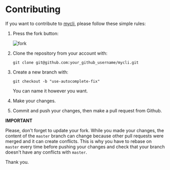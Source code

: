 Contributing
================================================================================

If you want to contribute to [mycli](https://github.com/0xAX/mycli), please follow these simple rules:

1. Press the fork button:

    ![fork](http://oi58.tinypic.com/jj2trm.jpg)

2. Clone the repository from your account with:

    ```
    git clone git@github.com:your_github_username/mycli.git
    ```

3. Create a new branch with:

    ```
    git checkout -b "use-autocomplete-fix"
    ```
    You can name it however you want.

4. Make your changes.

5. Commit and push your changes, then make a pull request from Github.

**IMPORTANT**

Please, don't forget to update your fork. While you made your changes, the content of the `master` branch can change because other pull requests were merged and it can create conflicts. This is why you have to rebase on `master` every time before pushing your changes and check that your branch doesn't have any conflicts with `master`.

Thank you.
